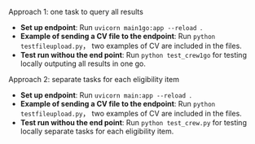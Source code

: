 Approach 1: one task to query all results
- **Set up endpoint**: Run `uvicorn main1go:app --reload `.
- **Example of sending a CV file to the endpoint**: Run `python testfileupload.py`， two examples of CV are included in the files.
- **Test run withou the end point**: Run `python test_crew1go` for testing locally outputing all results in one go.



Approach 2: separate tasks for each eligibility item
- **Set up endpoint**: Run `uvicorn main:app --reload `.
- **Example of sending a CV file to the endpoint**: Run `python testfileupload.py`， two examples of CV are included in the files.
- **Test run withou the end point**: Run `python test_crew.py` for testing locally separate tasks for each eligibility item.